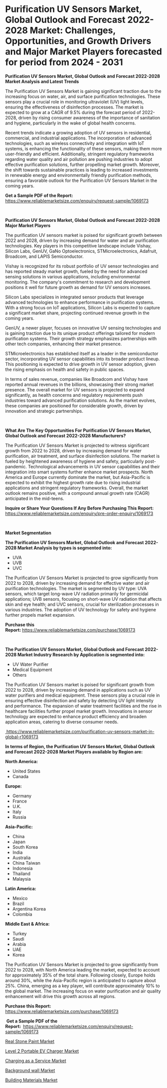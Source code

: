 <p><h1>Purification UV Sensors Market, Global Outlook and Forecast 2022-2028 Market: Challenges, Opportunities, and Growth Drivers and Major Market Players forecasted for period from 2024 - 2031</h1></p><p><strong>Purification UV Sensors Market, Global Outlook and Forecast 2022-2028 Market Analysis and Latest Trends</strong></p>
<p><p>The Purification UV Sensors Market is gaining significant traction due to the increasing focus on water, air, and surface purification technologies. These sensors play a crucial role in monitoring ultraviolet (UV) light levels, ensuring the effectiveness of disinfection processes. The market is expected to grow at a CAGR of 9.5% during the forecast period of 2022-2028, driven by rising consumer awareness of the importance of sanitation and hygiene, particularly in the wake of global health concerns.</p><p>Recent trends indicate a growing adoption of UV sensors in residential, commercial, and industrial applications. The incorporation of advanced technologies, such as wireless connectivity and integration with IoT systems, is enhancing the functionality of these sensors, making them more user-friendly and efficient. Additionally, stringent regulatory frameworks regarding water quality and air pollution are pushing industries to adopt effective purification solutions, further propelling market growth. Moreover, the shift towards sustainable practices is leading to increased investments in renewable energy and environmentally friendly purification methods, ensuring a favorable outlook for the Purification UV Sensors Market in the coming years.</p></p>
<p><strong>Get a Sample PDF of the Report:&nbsp;</strong> <a href="https://www.reliablemarketsize.com/enquiry/request-sample/1069173">https://www.reliablemarketsize.com/enquiry/request-sample/1069173</a></p>
<p>&nbsp;</p>
<p><strong>Purification UV Sensors Market, Global Outlook and Forecast 2022-2028 Major Market Players</strong></p>
<p><p>The purification UV sensors market is poised for significant growth between 2022 and 2028, driven by increasing demand for water and air purification technologies. Key players in this competitive landscape include Vishay, Silicon Labs, GenUV, GaNo Optoelectronics, STMicroelectronics, Adafruit, Broadcom, and LAPIS Semiconductor.</p><p>Vishay is recognized for its robust portfolio of UV sensor technologies and has reported steady market growth, fueled by the need for advanced sensing solutions in various applications, including environmental monitoring. The company's commitment to research and development positions it well for future growth as demand for UV sensors increases.</p><p>Silicon Labs specializes in integrated sensor products that leverage advanced technologies to enhance performance in purification systems. With a strong focus on IoT applications, Silicon Labs is expected to capture a significant market share, projecting continued revenue growth in the coming years.</p><p>GenUV, a newer player, focuses on innovative UV sensing technologies and is gaining traction due to its unique product offerings tailored for modern purification systems. Their growth strategy emphasizes partnerships with other tech companies, enhancing their market presence.</p><p>STMicroelectronics has established itself as a leader in the semiconductor sector, incorporating UV sensor capabilities into its broader product lineup. This positioning is expected to drive growth in UV sensor adoption, given the rising emphasis on health and safety in public spaces.</p><p>In terms of sales revenue, companies like Broadcom and Vishay have reported annual revenues in the billions, showcasing their strong market presence. The overall market for UV sensors is projected to expand significantly, as health concerns and regulatory requirements push industries toward advanced purification solutions. As the market evolves, these companies are positioned for considerable growth, driven by innovation and strategic partnerships.</p></p>
<p>&nbsp;</p>
<p><strong>What Are The Key Opportunities For Purification UV Sensors Market, Global Outlook and Forecast 2022-2028 Manufacturers?</strong></p>
<p><p>The Purification UV Sensors Market is projected to witness significant growth from 2022 to 2028, driven by increasing demand for water purification, air treatment, and surface disinfection solutions. The market is fueled by heightened awareness of hygiene and safety, particularly post-pandemic. Technological advancements in UV sensor capabilities and their integration into smart systems further enhance market prospects. North America and Europe currently dominate the market, but Asia-Pacific is expected to exhibit the highest growth rate due to rising industrial applications and stringent regulatory frameworks. Overall, the market outlook remains positive, with a compound annual growth rate (CAGR) anticipated in the mid-teens.</p></p>
<p><strong>Inquire or Share Your Questions If Any Before Purchasing This Report:</strong> <a href="https://www.reliablemarketsize.com/enquiry/pre-order-enquiry/1069173">https://www.reliablemarketsize.com/enquiry/pre-order-enquiry/1069173</a></p>
<p>&nbsp;</p>
<p><strong>Market Segmentation</strong></p>
<p><strong>The Purification UV Sensors Market, Global Outlook and Forecast 2022-2028 Market Analysis by types is segmented into:</strong></p>
<p><ul><li>UVA</li><li>UVB</li><li>UVC</li></ul></p>
<p><p>The Purification UV Sensors Market is projected to grow significantly from 2022 to 2028, driven by increasing demand for effective water and air purification technologies. The market is segmented by UV type: UVA sensors, which target long-wave UV radiation primarily for germicidal applications; UVB sensors, focusing on short-wave UV radiation that affects skin and eye health; and UVC sensors, crucial for sterilization processes in various industries. The adoption of UV technology for safety and hygiene further propels market expansion.</p></p>
<p><strong>Purchase this Report:&nbsp;</strong><a href="https://www.reliablemarketsize.com/purchase/1069173">https://www.reliablemarketsize.com/purchase/1069173</a></p>
<p>&nbsp;</p>
<p><strong>The Purification UV Sensors Market, Global Outlook and Forecast 2022-2028 Market Industry Research by Application is segmented into:</strong></p>
<p><ul><li>UV Water Purifier</li><li>Medical Equipment</li><li>Others</li></ul></p>
<p><p>The Purification UV Sensors market is poised for significant growth from 2022 to 2028, driven by increasing demand in applications such as UV water purifiers and medical equipment. These sensors play a crucial role in ensuring effective disinfection and safety by detecting UV light intensity and performance. The expansion of water treatment facilities and the rise in healthcare facilities further propel market growth. Innovations in sensor technology are expected to enhance product efficiency and broaden application areas, catering to diverse consumer needs.</p></p>
<p><a href="https://www.reliablemarketsize.com/purification-uv-sensors-market-in-global-r1069173">&nbsp;https://www.reliablemarketsize.com/purification-uv-sensors-market-in-global-r1069173</a></p>
<p><strong>In terms of Region, the Purification UV Sensors Market, Global Outlook and Forecast 2022-2028 Market Players available by Region are:</strong></p>
<p>
    <p> <strong> North America: </strong>
        <ul>
            <li>United States</li>
            <li>Canada</li>
        </ul>
        </p> 
    <p> <strong> Europe: </strong>
        <ul>
            <li>Germany</li>
            <li>France</li>
            <li>U.K.</li>
            <li>Italy</li>
            <li>Russia</li>
        </ul>
        </p> 
    <p> <strong> Asia-Pacific: </strong>
        <ul>
            <li>China</li>
            <li>Japan</li>
            <li>South Korea</li>
            <li>India</li>
            <li>Australia</li>
            <li>China Taiwan</li>
            <li>Indonesia</li>
            <li>Thailand</li>
            <li>Malaysia</li>
        </ul>
        </p> 
    <p> <strong> Latin America: </strong>
        <ul>
            <li>Mexico</li>
            <li>Brazil</li>
            <li>Argentina Korea</li>
            <li>Colombia</li>
        </ul>
        </p> 
    <p> <strong> Middle East & Africa: </strong>
        <ul>
            <li>Turkey</li>
            <li>Saudi</li>
            <li>Arabia</li>
            <li>UAE</li>
            <li>Korea</li>
        </ul>
    </p>
    </p>
<p><p>The Purification UV Sensors Market is projected to grow significantly from 2022 to 2028, with North America leading the market, expected to account for approximately 35% of the total share. Following closely, Europe holds around 30%, while the Asia-Pacific region is anticipated to capture about 25%. China, emerging as a key player, will contribute approximately 10% to the global market. The increasing focus on water purification and air quality enhancement will drive this growth across all regions.</p></p>
<p><strong>Purchase this Report: </strong><a href="https://www.reliablemarketsize.com/purchase/1069173">https://www.reliablemarketsize.com/purchase/1069173</a></p>
<p>&nbsp;<strong>Get a Sample PDF of the Report:&nbsp;&nbsp;</strong><a href="https://www.reliablemarketsize.com/enquiry/request-sample/1069173">https://www.reliablemarketsize.com/enquiry/request-sample/1069173</a></p>
<p><strong></strong></p>
<p><p><a href="https://www.linkedin.com/pulse/real-stone-paint-market-trends-regional-insights-forecasted-period-gyj6f?trackingId=56To%2Fn67T9KHBqr5KwCHtQ%3D%3D">Real Stone Paint Market</a></p><p><a href="https://medium.com/@brendafgmorris532/the-level-2-portable-ev-charger-market-is-experiencing-higher-than-anticipated-demand-compared-81fd8091991a">Level 2 Portable EV Charger Market</a></p><p><a href="https://medium.com/@brendafgmorris532/the-charging-as-a-service-market-report-analyzes-important-operational-and-performance-data-so-5d8ae3206f3d">Charging as a Service Market</a></p><p><a href="https://www.linkedin.com/pulse/global-background-wall-market-analysis-trends-forecasts-hkace?trackingId=Nzp98FoPRLaQCJHfwwz1HA%3D%3D">Background wall Market</a></p><p><a href="https://issuu.com/reportprime-2/docs/building-materials-market-size-2030_6d748bfcf19136">Building Materials Market</a></p></p>